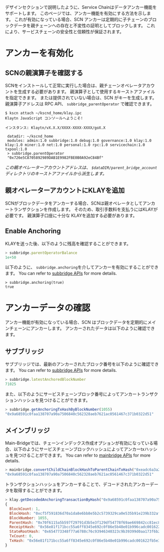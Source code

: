 デザインセクションで説明したように、Service Chainはデータアンカー機能をサポートします。 このページでは、アンカー機能を有効にする方法を示します。 これが有効になっている場合、SCN アンカーは定期的に子チェーンのブロックデータを親チェーンへの存在と不変性の証明としてブロックします。 これにより、サービスチェーンの安全性と信頼性が保証されます。

# アンカーを有効化 <a id="enable-anchoring"></a>

## SCNの親演算子を確認する <a id="check-parent-operator-of-scn"></a>
SCNをインストールして正常に実行した場合は、親チェーンオペレータアカウントを生成する必要があります。 親演算子として使用するキーストアファイルを指定できます。 または提供されていない場合は、SCN がキーを生成します。 親演算子アドレスは RPC API、 `subbridge_parentOperator` で確認できます。

```
$ kscn attach ~/kscnd_home/klay.ipc
Klaytn JavaScript コンソールへようこそ!

インスタンス: Klaytn/vX.X.X/XXXX-XXXX-XXXX/goX.X

 datadir: ~/kscnd_home
 modules: admin:1.0 subbridge:1.0 debug:1.0 governance:1.0 klay:1.0 klay:1.0 miner:1.0 net:1.0 personal:1.0 rpc:1.0 servicechain:1.0 txpool:1.0
 > subbridge.parentOperator
 "0x726e5C8705892989DAB1E9982FBE0B0A92eC84Bf"

```
*この親オペレーターアカウントアドレスは、 `$dataDIR/parent_bridge_account` ディレクトリのキーストアファイルから派生します。*


## 親オペレーターアカウントにKLAYを追加<a id="add-klay-to-parent-operator-account"></a>
SCNがブロックデータをアンカーする場合、SCNは親オペレータとしてアンカートランザクションを作成します。 そのため、取引手数料を支払うにはKLAYが必要です。 親演算子口座に十分な KLAYを追加する必要があります。

## Enable Anchoring <a id="enable-anchoring"></a>
KLAYを送った後、以下のように残高を確認することができます。
```javascript
> subbridge.parentOperatorBalance
1e+50
```

以下のように、 `subbridge.anchoring`を介してアンカーを有効にすることができます。 You can refer to [subbridge APIs](../../../../dapp/json-rpc/api-references/subbridge.md#subbridge_anchoring) for more details.
```
> subbridge.anchoring(true)
true
```

# アンカーデータの確認 <a id="check-anchoring-data"></a>
アンカー機能が有効になっている場合、SCN はブロックデータを定期的にメインチェーンにアンカーします。 アンカーされたデータは以下のように確認できます。

## サブブリッジ <a id="sub-bridge"></a>
サブブリッジでは、最新のアンカーされたブロック番号を以下のように確認できます。 You can refer to [subbridge APIs](../../../../dapp/json-rpc/api-references/subbridge.md#subbridge_latestAnchoredBlockNumber) for more details.
```javascript
> subbridge.latestAnchoredBlockNumber
71025
```

また、以下のようにサービスチェーンブロック番号によってアンカートランザクションハッシュを見つけることができます。
```javascript
> subbridge.getAnchoringTxHashByBlockNumber(1055)
"0x9a68591c0faa138707a90a7506840c562328aeb7621ac0561467c371b0322d51"
```

## メインブリッジ <a id="sub-bridge"></a>
Main-Bridgeでは、チェーンインデックス作成オプションが有効になっている場合、以下のようにサービスチェーンブロックハッシュによってアンカーtxハッシュを見つけることができます。 You can refer to [mainbridge APIs](../../../../dapp/json-rpc/api-references/mainbridge.md#mainbridge_convertChildChainBlockHashToParentChainTxHash) for more details.

```javascript
> mainbridge.convertChildChainBlockHashToParentChainTxHash("0xeadc6a3a29a20c13824b5df1ba05cca1ed248d046382a4f2792aac8a6e0d1880")
"0x9a68591c0faa138707a90a7506840c562328aeb7621ac0561467c371b0322d51"
```

トランザクションハッシュをアンカーすることで、デコードされたアンカーデータを取得することができます。
```javascript
> klay.getDecodedAnchoringTransactionByHash("0x9a68591c0faa138707a90a7506840c562328aeb7621ac0561467c371b0322d51")
{
  BlockCount: 1,
  BlockHash: "0xcf5f591836d70a1da8e6bb8e5b2c5739329ca0e535b91e239b332af2e1b7f1f4",
  BlockNumber: 1055,
  ParentHash: "0x70f6115a5b597f29791d3b5e3f129df54778f69ae669842cc81ec8c432fee37c",
  ReceiptHash: "0x56e81f171bcc55a6ff8345e692c0f86e5b48e01b996cadc001622fb5e363b421",
  StateRootHash: "0x654773348f77a6788c76c93946340323c9b39399d0aa173f6b23fe082848d056",
  TxCount: 0,
  TxHash: "0x56e81f171bcc55a6ff8345e692c0f86e5b48e01b996cadc001622fb5e363b421"
}
```
